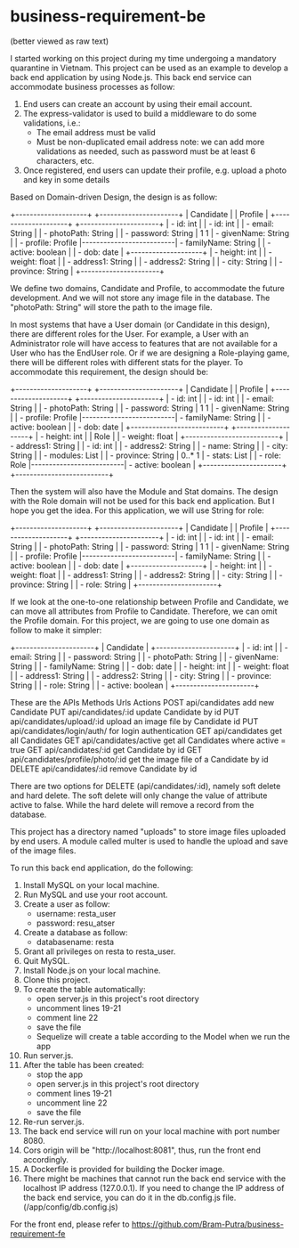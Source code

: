 # business-requirement-be
(better viewed as raw text)

I started working on this project during my time undergoing a mandatory quarantine in Vietnam.
This project can be used as an example to develop a back end application by using Node.js.
This back end service can accommodate business processes as follow:
1. End users can create an account by using their email account.
2. The express-validator is used to build a middleware to do some validations, i.e.:
   - The email address must be valid
   - Must be non-duplicated email address
   note: we can add more validations as needed, such as password must be at least 6 characters, etc.
3. Once registered, end users can update their profile, e.g. upload a photo and key in some details

Based on Domain-driven Design, the design is as follow:

+--------------------+                          +----------------------+
| Candidate          |                          | Profile              |
+--------------------+                          +----------------------+
| - id: int          |                          | - id: int            |
| - email: String    |                          | - photoPath: String  |
| - password: String |  1                    1  | - givenName: String  |
| - profile: Profile |--------------------------| - familyName: String |
| - active: boolean  |                          | - dob: date          |
+--------------------+                          | - height: int        |
                                                | - weight: float      |
                                                | - address1: String   |
                                                | - address2: String   |
                                                | - city: String       |
                                                | - province: String   |
                                                +----------------------+

We define two domains, Candidate and Profile, to accommodate the future development.
And we will not store any image file in the database.
The "photoPath: String" will store the path to the image file.

In most systems that have a User domain (or Candidate in this design), there are different roles for the User.
For example, a User with an Administrator role will have access to features that are not
available for a User who has the EndUser role.
Or if we are designing a Role-playing game, there will be different roles with different stats
for the player. To accommodate this requirement, the design should be:

+--------------------+                          +----------------------+
| Candidate          |                          | Profile              |
+--------------------+                          +----------------------+
| - id: int          |                          | - id: int            |
| - email: String    |                          | - photoPath: String  |
| - password: String |  1                    1  | - givenName: String  |
| - profile: Profile |--------------------------| - familyName: String |
| - active: boolean  |                          | - dob: date          |                          +--------------------------+
+--------------------+                          | - height: int        |                          | Role                     |
                                                | - weight: float      |                          +--------------------------+
                                                | - address1: String   |                          | - id: int                |
                                                | - address2: String   |                          | - name: String           |
                                                | - city: String       |                          | - modules: List<Module>  |
                                                | - province: String   |  0..*                 1  | - stats: List<Stat>      |
                                                | - role: Role         |--------------------------| - active: boolean        |
                                                +----------------------+                          +--------------------------+

Then the system will also have the Module and Stat domains.
The design with the Role domain will not be used for this back end application. But I hope you get the idea.
For this application, we will use String for role:

+--------------------+                          +----------------------+
| Candidate          |                          | Profile              |
+--------------------+                          +----------------------+
| - id: int          |                          | - id: int            |
| - email: String    |                          | - photoPath: String  |
| - password: String |  1                    1  | - givenName: String  |
| - profile: Profile |--------------------------| - familyName: String |
| - active: boolean  |                          | - dob: date          |
+--------------------+                          | - height: int        |
                                                | - weight: float      |
                                                | - address1: String   |
                                                | - address2: String   |
                                                | - city: String       |
                                                | - province: String   |
                                                | - role: String       |
                                                +----------------------+

If we look at the one-to-one relationship between Profile and Candidate,
we can move all attributes from Profile to Candidate.
Therefore, we can omit the Profile domain.
For this project, we are going to use one domain as follow to make it simpler:

+----------------------+
| Candidate            |
+----------------------+
| - id: int            |
| - email: String      |
| - password: String   |
| - photoPath: String  |
| - givenName: String  |
| - familyName: String |
| - dob: date          |
| - height: int        |
| - weight: float      |
| - address1: String   |
| - address2: String   |
| - city: String       |
| - province: String   |
| - role: String       |
| - active: boolean    |
+----------------------+

These are the APIs
Methods     Urls                                  Actions
POST        api/candidates                        add new Candidate
PUT         api/candidates/:id                    update Candidate by id
PUT         api/candidates/upload/:id             upload an image file by Candidate id
PUT         api/candidates/login/auth/            for login authentication
GET         api/candidates                        get all Candidates
GET         api/candidates/active                 get all Candidates where active = true
GET         api/candidates/:id                    get Candidate by id
GET         api/candidates/profile/photo/:id      get the image file of a Candidate by id
DELETE      api/candidates/:id                    remove Candidate by id

There are two options for DELETE (api/candidates/:id), namely soft delete and hard delete.
The soft delete will only change the value of attribute active to false.
While the hard delete will remove a record from the database.

This project has a directory named "uploads" to store image files uploaded by end users.
A module called multer is used to handle the upload and save of the image files.

To run this back end application, do the following:
 1. Install MySQL on your local machine.
 2. Run MySQL and use your root account.
 3. Create a user as follow:
    - username: resta_user
    - password: resu_atser
 4. Create a database as follow:
    - databasename: resta
 5. Grant all privileges on resta to resta_user.
 6. Quit MySQL.
 7. Install Node.js on your local machine.
 8. Clone this project.
 9. To create the table automatically:
    - open server.js in this project's root directory
    - uncomment lines 19-21
    - comment line 22
    - save the file
    - Sequelize will create a table according to the Model when we run the app
10. Run server.js.
11. After the table has been created:
    - stop the app
    - open server.js in this project's root directory
    - comment lines 19-21
    - uncomment line 22
    - save the file
12. Re-run server.js.
13. The back end service will run on your local machine with port number 8080.
14. Cors origin will be "http://localhost:8081", thus, run the front end accordingly.
15. A Dockerfile is provided for building the Docker image.
16. There might be machines that cannot run the back end service
    with the localhost IP address (127.0.0.1). If you need to change the IP address
    of the back end service, you can do it in the db.config.js file.
    (/app/config/db.config.js)

For the front end, please refer to https://github.com/Bram-Putra/business-requirement-fe
